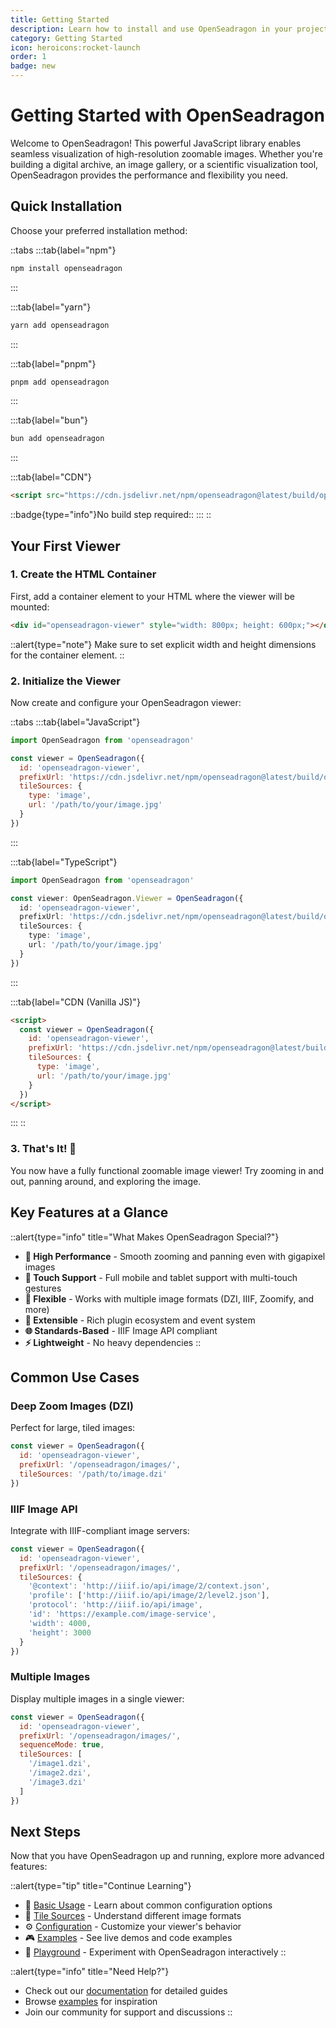 ```yaml
---
title: Getting Started
description: Learn how to install and use OpenSeadragon in your project
category: Getting Started
icon: heroicons:rocket-launch
order: 1
badge: new
---
```


# Getting Started with OpenSeadragon

Welcome to OpenSeadragon! This powerful JavaScript library enables seamless visualization of high-resolution zoomable images. Whether you're building a digital archive, an image gallery, or a scientific visualization tool, OpenSeadragon provides the performance and flexibility you need.

## Quick Installation

Choose your preferred installation method:

::tabs
:::tab{label="npm"}
```bash
npm install openseadragon
```
:::

:::tab{label="yarn"}
```bash
yarn add openseadragon
```
:::

:::tab{label="pnpm"}
```bash
pnpm add openseadragon
```
:::

:::tab{label="bun"}
```bash
bun add openseadragon
```
:::

:::tab{label="CDN"}
```html
<script src="https://cdn.jsdelivr.net/npm/openseadragon@latest/build/openseadragon/openseadragon.min.js"></script>
```
::badge{type="info"}No build step required::
:::
::

## Your First Viewer

### 1. Create the HTML Container

First, add a container element to your HTML where the viewer will be mounted:

```html
<div id="openseadragon-viewer" style="width: 800px; height: 600px;"></div>
```

::alert{type="note"}
Make sure to set explicit width and height dimensions for the container element.
::

### 2. Initialize the Viewer

Now create and configure your OpenSeadragon viewer:

::tabs
:::tab{label="JavaScript"}
```javascript
import OpenSeadragon from 'openseadragon'

const viewer = OpenSeadragon({
  id: 'openseadragon-viewer',
  prefixUrl: 'https://cdn.jsdelivr.net/npm/openseadragon@latest/build/openseadragon/images/',
  tileSources: {
    type: 'image',
    url: '/path/to/your/image.jpg'
  }
})
```
:::

:::tab{label="TypeScript"}
```typescript
import OpenSeadragon from 'openseadragon'

const viewer: OpenSeadragon.Viewer = OpenSeadragon({
  id: 'openseadragon-viewer',
  prefixUrl: 'https://cdn.jsdelivr.net/npm/openseadragon@latest/build/openseadragon/images/',
  tileSources: {
    type: 'image',
    url: '/path/to/your/image.jpg'
  }
})
```
:::

:::tab{label="CDN (Vanilla JS)"}
```html
<script>
  const viewer = OpenSeadragon({
    id: 'openseadragon-viewer',
    prefixUrl: 'https://cdn.jsdelivr.net/npm/openseadragon@latest/build/openseadragon/images/',
    tileSources: {
      type: 'image',
      url: '/path/to/your/image.jpg'
    }
  })
</script>
```
:::
::

### 3. That's It! 🎉

You now have a fully functional zoomable image viewer! Try zooming in and out, panning around, and exploring the image.

## Key Features at a Glance

::alert{type="info" title="What Makes OpenSeadragon Special?"}
- **🚀 High Performance** - Smooth zooming and panning even with gigapixel images
- **📱 Touch Support** - Full mobile and tablet support with multi-touch gestures
- **🎨 Flexible** - Works with multiple image formats (DZI, IIIF, Zoomify, and more)
- **🔧 Extensible** - Rich plugin ecosystem and event system
- **🌐 Standards-Based** - IIIF Image API compliant
- **⚡ Lightweight** - No heavy dependencies
::

## Common Use Cases

### Deep Zoom Images (DZI)

Perfect for large, tiled images:

```javascript
const viewer = OpenSeadragon({
  id: 'openseadragon-viewer',
  prefixUrl: '/openseadragon/images/',
  tileSources: '/path/to/image.dzi'
})
```

### IIIF Image API

Integrate with IIIF-compliant image servers:

```javascript
const viewer = OpenSeadragon({
  id: 'openseadragon-viewer',
  prefixUrl: '/openseadragon/images/',
  tileSources: {
    '@context': 'http://iiif.io/api/image/2/context.json',
    'profile': ['http://iiif.io/api/image/2/level2.json'],
    'protocol': 'http://iiif.io/api/image',
    'id': 'https://example.com/image-service',
    'width': 4000,
    'height': 3000
  }
})
```

### Multiple Images

Display multiple images in a single viewer:

```javascript
const viewer = OpenSeadragon({
  id: 'openseadragon-viewer',
  prefixUrl: '/openseadragon/images/',
  sequenceMode: true,
  tileSources: [
    '/image1.dzi',
    '/image2.dzi',
    '/image3.dzi'
  ]
})
```

## Next Steps

Now that you have OpenSeadragon up and running, explore more advanced features:

::alert{type="tip" title="Continue Learning"}
- 📖 [Basic Usage](/docs/basic-usage) - Learn about common configuration options
- 🎨 [Tile Sources](/docs/tile-sources) - Understand different image formats
- ⚙️ [Configuration](/docs/configuration) - Customize your viewer's behavior
- 🎮 [Examples](/examples) - See live demos and code examples
- 🎪 [Playground](/playground) - Experiment with OpenSeadragon interactively
::

::alert{type="info" title="Need Help?"}
- Check out our [documentation](/docs) for detailed guides
- Browse [examples](/examples) for inspiration
- Join our community for support and discussions
::
